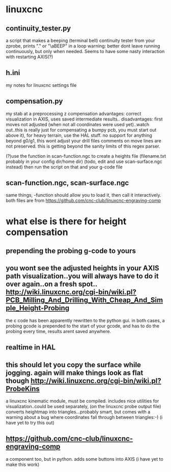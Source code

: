 linuxcnc
=========

continuity_tester.py
---
a script that makes a beeping (terminal bell) continuity tester from your zprobe, prints "." or "\aBEEP" in a loop
warning: better dont leave running continuously, but only when needed. Seems to have some nasty interaction with restarting AXIS(?)

h.ini
---
my notes for linuxcnc settings file


compensation.py
---
my stab at a preprocessing z compensation
advantages: correct visualization in AXIS, uses saved intermediate results..
disadvantages: first moves not adjusted (when not all coordinates were used yet)..watch out..this is really just for compensating a bumpy pcb,
you must start out above it), for heavy terrain, use the HAL stuff. no support for anything beyond g0/g1, this wont adjust your drill files
comments on move lines are not preserved. this is getting beyond the sanity limits of this regex parser.

(?)use the function in scan-function.ngc to create a heights file (filename.txt probably in your config dir/home dir) (todo, edit and use scan-surface.ngc instead)
then run the script on that and your g-code file

scan-function.ngc, scan-surface.ngc
---
same things, -function should allow you to load it, then call it interactively.
both files are from https://github.com/cnc-club/linuxcnc-engraving-comp


what else is there for height compensation
===
prepending the probing g-code to yours
---
you wont see the adjusted heights in your AXIS path visualization..you will always have to do it over again..on a fresh spot..
http://wiki.linuxcnc.org/cgi-bin/wiki.pl?PCB_Milling_And_Drilling_With_Cheap_And_Simple_Height-Probing
-
the c code has been apparently rewritten to the python gui.
in both cases, a probing gcode is prepended to the start of your gcode, and has to do the probing every time, results arent saved anywhere.

realtime in HAL
---
this should let you copy the surface while jogging. again will make things look as flat though
http://wiki.linuxcnc.org/cgi-bin/wiki.pl?ProbeKins
-
a linuxcnc kinematic module, must be compiled. includes nice utilities for visualization..could be used separately, (on the linuxcnc probe output file)
converts heightmap into triangles...probably smart, but comes with a warning about a bug where coordinates fall through between triangles:-)
(i have yet to try this out)

https://github.com/cnc-club/linuxcnc-engraving-comp
-
a component too, but in python. adds some buttons into AXIS
(i have yet to make this work)



